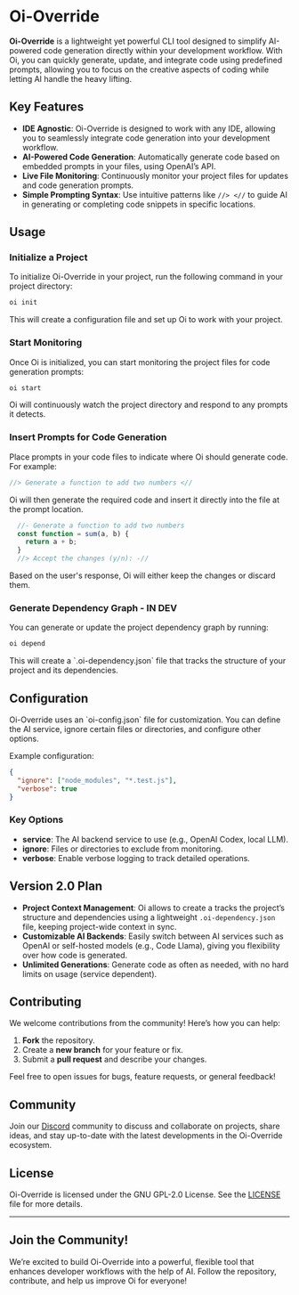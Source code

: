 
# Oi-Override

**Oi-Override** is a lightweight yet powerful CLI tool designed to simplify AI-powered code generation directly within your development workflow. With Oi, you can quickly generate, update, and integrate code using predefined prompts, allowing you to focus on the creative aspects of coding while letting AI handle the heavy lifting.

## Key Features

- **IDE Agnostic**: Oi-Override is designed to work with any IDE, allowing you to seamlessly integrate code generation into your development workflow.
- **AI-Powered Code Generation**: Automatically generate code based on embedded prompts in your files, using OpenAI’s API.
- **Live File Monitoring**: Continuously monitor your project files for updates and code generation prompts.
- **Simple Prompting Syntax**: Use intuitive patterns like `//> <//` to guide AI in generating or completing code snippets in specific locations.

## Usage

### Initialize a Project

To initialize Oi-Override in your project, run the following command in your project directory:

```bash
oi init
```

This will create a configuration file and set up Oi to work with your project.

### Start Monitoring

Once Oi is initialized, you can start monitoring the project files for code generation prompts:

```bash
oi start
```

Oi will continuously watch the project directory and respond to any prompts it detects.

### Insert Prompts for Code Generation

Place prompts in your code files to indicate where Oi should generate code. For example:

```javascript
//> Generate a function to add two numbers <//
```

Oi will then generate the required code and insert it directly into the file at the prompt location.

```javascript
  //- Generate a function to add two numbers
  const function = sum(a, b) {
    return a + b;
  }
  //> Accept the changes (y/n): -//
```

Based on the user's response, Oi will either keep the changes or discard them.

### Generate Dependency Graph - IN DEV

You can generate or update the project dependency graph by running:

```bash
oi depend
```

This will create a \`.oi-dependency.json\` file that tracks the structure of your project and its dependencies.

## Configuration

Oi-Override uses an \`oi-config.json\` file for customization. You can define the AI service, ignore certain files or directories, and configure other options.

Example configuration:

```json
{
  "ignore": ["node_modules", "*.test.js"],
  "verbose": true
}
```

### Key Options

- **service**: The AI backend service to use (e.g., OpenAI Codex, local LLM).
- **ignore**: Files or directories to exclude from monitoring.
- **verbose**: Enable verbose logging to track detailed operations.

## Version 2.0 Plan

- **Project Context Management**: Oi allows to create a tracks the project’s structure and dependencies using a lightweight `.oi-dependency.json` file, keeping project-wide context in sync. 
- **Customizable AI Backends**: Easily switch between AI services such as OpenAI or self-hosted models (e.g., Code Llama), giving you flexibility over how code is generated.
- **Unlimited Generations**: Generate code as often as needed, with no hard limits on usage (service dependent).

## Contributing

We welcome contributions from the community! Here’s how you can help:

1. **Fork** the repository.
2. Create a **new branch** for your feature or fix.
3. Submit a **pull request** and describe your changes.

Feel free to open issues for bugs, feature requests, or general feedback!

## Community 

Join our [Discord](https://discord.com/invite/Z7F4vRq3n8) community to discuss and collaborate on projects, share ideas, and stay up-to-date with the latest developments in the Oi-Override ecosystem.

## License

Oi-Override is licensed under the GNU GPL-2.0 License. See the [LICENSE](LICENSE) file for more details.

---

## Join the Community!

We’re excited to build Oi-Override into a powerful, flexible tool that enhances developer workflows with the help of AI. Follow the repository, contribute, and help us improve Oi for everyone!
